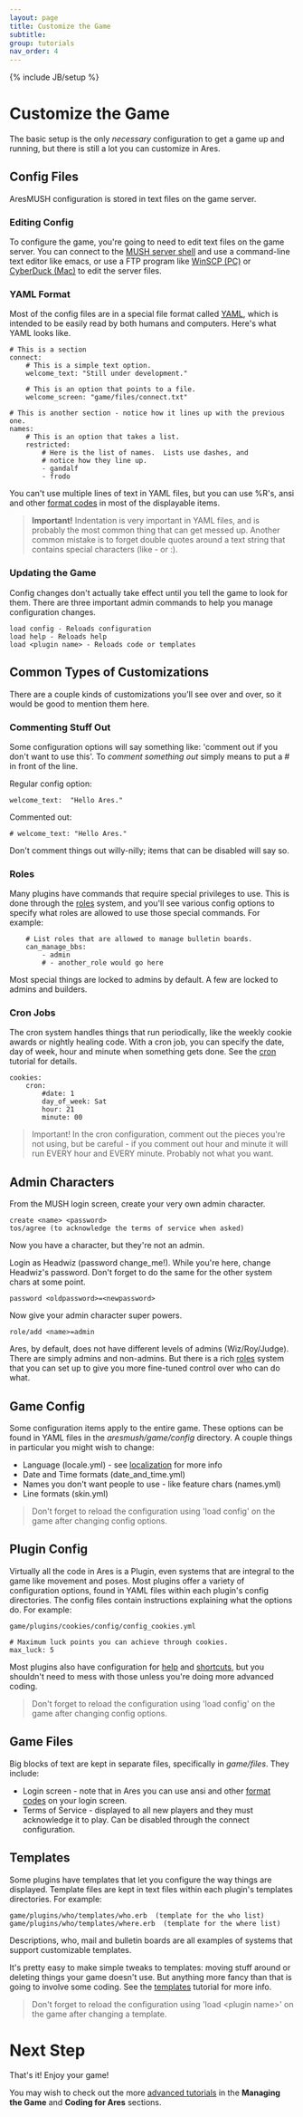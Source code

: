 ```yaml
---
layout: page
title: Customize the Game
subtitle: 
group: tutorials
nav_order: 4
---
```

{% include JB/setup %}

# Customize the Game

The basic setup is the only *necessary* configuration to get a game up and running, but there is still a lot you can customize in Ares.  

## Config Files

AresMUSH configuration is stored in text files on the game server. 

### Editing Config

To configure the game, you're going to need to edit text files on the game server. You can connect to the [MUSH server shell]({{site.siteroot}}tutorials/server-connect.html) and use a command-line text editor like emacs, or use a FTP program like [WinSCP (PC)](http://winscp.net/eng/index.php) or [CyberDuck (Mac)](https://cyberduck.io/?l=en) to edit the server files.

### YAML Format

Most of the config files are in a special file format called [YAML](http://www.yaml.org/start.html), which is intended to be easily read by both humans and computers.  Here's what YAML looks like.

    # This is a section
    connect:
        # This is a simple text option.
        welcome_text: "Still under development."
        
        # This is an option that points to a file.
        welcome_screen: "game/files/connect.txt"
        
    # This is another section - notice how it lines up with the previous one.
    names:
        # This is an option that takes a list.  
        restricted:
            # Here is the list of names.  Lists use dashes, and 
            # notice how they line up.
            - gandalf
            - frodo

You can't use multiple lines of text in YAML files, but you can use %R's, ansi and other [format codes]({{site.siteroot}}tutorials/formatting.html) in most of the displayable items.

> **Important!** Indentation is very important in YAML files, and is probably the most common thing that can get messed up.  Another common mistake is to forget double quotes around a text string that contains special characters (like - or :).

### Updating the Game

Config changes don't actually take effect until you tell the game to look for them.  There are three important admin commands to help you manage configuration changes.

    load config - Reloads configuration
    load help - Reloads help
    load <plugin name> - Reloads code or templates

## Common Types of Customizations

There are a couple kinds of customizations you'll see over and over, so it would be good to mention them here.

### Commenting Stuff Out

Some configuration options will say something like: 'comment out if you don't want to use this'.   To *comment something out* simply means to put a # in front of the line.

Regular config option:

    welcome_text:  "Hello Ares."
    
Commented out:

    # welcome_text: "Hello Ares."

Don't comment things out willy-nilly; items that can be disabled will say so.

### Roles

Many plugins have commands that require special privileges to use.  This is done through the [roles]({{site.siteroot}}tutorials/roles.html) system, and you'll see various config options to specify what roles are allowed to use those special commands.  For example:

        # List roles that are allowed to manage bulletin boards.
        can_manage_bbs: 
            - admin
            # - another_role would go here

Most special things are locked to admins by default.  A few are locked to admins and builders.

### Cron Jobs

The cron system handles things that run periodically, like the weekly cookie awards or nightly healing code.  With a cron job, you can specify the date, day of week, hour and minute when something gets done.  See the [cron]({{site.siteroot}}tutorials/cron.html) tutorial for details.

    cookies:
        cron:
            #date: 1
            day_of_week: Sat
            hour: 21
            minute: 00

> Important!  In the cron configuration, comment out the pieces you're not using, but be careful - if you comment out hour and minute it will run EVERY hour and EVERY minute.  Probably not what you want.

## Admin Characters

From the MUSH login screen, create your very own admin character.

    create <name> <password>
    tos/agree (to acknowledge the terms of service when asked)

Now you have a character, but they're not an admin.

Login as Headwiz (password change_me!).  While you're here, change Headwiz's password.  Don't forget to do the same for the other system chars at some point.

    password <oldpassword>=<newpassword>

Now give your admin character super powers.

    role/add <name>=admin

Ares, by default, does not have different levels of admins (Wiz/Roy/Judge).  There are simply admins and non-admins.  But there is a rich [roles]({{site.siteroot}}tutorials/roles.html) system that you can set up to give you more fine-tuned control over who can do what.

## Game Config

Some configuration items apply to the entire game.  These options can be found in YAML files in the *aresmush/game/config* directory.  A couple things in particular you might wish to change:

* Language (locale.yml) - see [localization]({{site.siteroot}}tutorials/localization.html) for more info
* Date and Time formats (date\_and\_time.yml)
* Names you don't want people to use - like feature chars (names.yml)
* Line formats (skin.yml)

> Don't forget to reload the configuration using 'load config' on the game after changing config options.

## Plugin Config

Virtually all the code in Ares is a Plugin, even systems that are integral to the game like movement and poses.  Most plugins offer a variety of configuration options, found in YAML files within each plugin's config directories. The config files contain instructions explaining what the options do.  For example:

    game/plugins/cookies/config/config_cookies.yml
    
    # Maximum luck points you can achieve through cookies.
    max_luck: 5

Most plugins also have configuration for [help]({{site.siteroot}}tutorials/help.html) and [shortcuts]({{site.siteroot}}tutorials/shortcuts.html), but you shouldn't need to mess with those unless you're doing more advanced coding.

> Don't forget to reload the configuration using 'load config' on the game after changing config options.

## Game Files

Big blocks of text are kept in separate files, specifically in *game/files*.  They include:

* Login screen - note that in Ares you can use ansi and other [format codes]({{site.siteroot}}tutorials/formatting.html) on your login screen.
* Terms of Service - displayed to all new players and they must acknowledge it to play.  Can be disabled through the connect configuration.

## Templates 

Some plugins have templates that let you configure the way things are displayed.  Template files are kept in text files within each plugin's templates directories. For example:

    game/plugins/who/templates/who.erb  (template for the who list)
    game/plugins/who/templates/where.erb  (template for the where list)

Descriptions, who, mail and bulletin boards are all examples of systems that support customizable templates.

It's pretty easy to make simple tweaks to templates: moving stuff around or deleting things your game doesn't use.  But anything more fancy than that is going to involve some coding.  See the [templates]({{site.siteroot}}tutorials/templates.html) tutorial for more info.

> Don't forget to reload the configuration using 'load &lt;plugin name&gt;' on the game after changing a template.

# Next Step

That's it!  Enjoy your game!

You may wish to check out the more [advanced tutorials]({{site.siteroot}}tutorials/index.html) in the **Managing the Game** and **Coding for Ares** sections.

